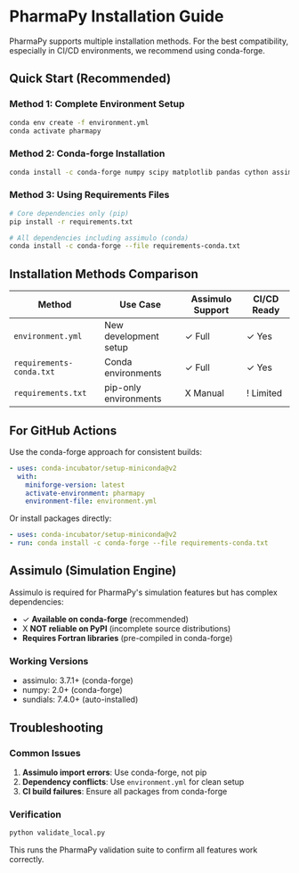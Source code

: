 # PharmaPy Installation Guide

PharmaPy supports multiple installation methods. For the best compatibility, especially in CI/CD environments, we recommend using conda-forge.

## Quick Start (Recommended)

### Method 1: Complete Environment Setup
```bash
conda env create -f environment.yml
conda activate pharmapy
```

### Method 2: Conda-forge Installation
```bash
conda install -c conda-forge numpy scipy matplotlib pandas cython assimulo
```

### Method 3: Using Requirements Files
```bash
# Core dependencies only (pip)
pip install -r requirements.txt

# All dependencies including assimulo (conda)
conda install -c conda-forge --file requirements-conda.txt
```

## Installation Methods Comparison

| Method | Use Case | Assimulo Support | CI/CD Ready |
|--------|----------|------------------|-------------|
| `environment.yml` | New development setup | ✓ Full | ✓ Yes |
| `requirements-conda.txt` | Conda environments | ✓ Full | ✓ Yes |
| `requirements.txt` | pip-only environments | X Manual | ! Limited |

## For GitHub Actions

Use the conda-forge approach for consistent builds:

```yaml
- uses: conda-incubator/setup-miniconda@v2
  with:
    miniforge-version: latest
    activate-environment: pharmapy
    environment-file: environment.yml
```

Or install packages directly:

```yaml
- uses: conda-incubator/setup-miniconda@v2
- run: conda install -c conda-forge --file requirements-conda.txt
```

## Assimulo (Simulation Engine)

Assimulo is required for PharmaPy's simulation features but has complex dependencies:

- ✓ **Available on conda-forge** (recommended)
- X **NOT reliable on PyPI** (incomplete source distributions)
-  **Requires Fortran libraries** (pre-compiled in conda-forge)

### Working Versions
- assimulo: 3.7.1+ (conda-forge)
- numpy: 2.0+ (conda-forge)
- sundials: 7.4.0+ (auto-installed)

## Troubleshooting

### Common Issues
1. **Assimulo import errors**: Use conda-forge, not pip
2. **Dependency conflicts**: Use `environment.yml` for clean setup
3. **CI build failures**: Ensure all packages from conda-forge

### Verification
```bash
python validate_local.py
```

This runs the PharmaPy validation suite to confirm all features work correctly.
